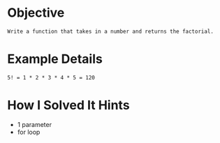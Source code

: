 # Objective
    Write a function that takes in a number and returns the factorial.
    
# Example Details
    5! = 1 * 2 * 3 * 4 * 5 = 120 

# How I Solved It Hints
* 1 parameter
* for loop